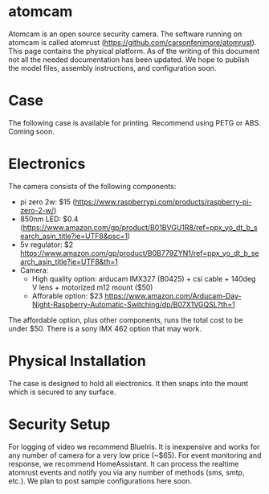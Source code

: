 # atomcam
Atomcam is an open source security camera. The software running on atomcam is called atomrust (https://github.com/carsonfenimore/atomrust).  This page contains the physical platform.  As of the writing of this document not all the needed documentation has been updated.  We hope to publish the model files, assembly instructions, and configuration soon.

# Case
The following case is available for printing. Recommend using PETG or ABS. Coming soon.

# Electronics
The camera consists of the following components:
  - pi zero 2w: $15 (https://www.raspberrypi.com/products/raspberry-pi-zero-2-w/)
  - 850nm LED: $0.4 (https://www.amazon.com/gp/product/B01BVGU1R8/ref=ppx_yo_dt_b_search_asin_title?ie=UTF8&psc=1)
  - 5v regulator: $2 https://www.amazon.com/gp/product/B0B779ZYN1/ref=ppx_yo_dt_b_search_asin_title?ie=UTF8&th=1
  - Camera:
    - High quality option: arducam IMX327 (B0425) + csi cable + 140deg V lens + motorized m12 mount ($50)
    - Afforable option: $23 https://www.amazon.com/Arducam-Day-Night-Raspberry-Automatic-Switching/dp/B07X1VGQSL?th=1
   
The affordable option, plus other components, runs the total cost to be under $50.  There is a sony IMX 462 option that may work.

# Physical Installation
The case is designed to hold all electronics.  It then snaps into the mount which is secured to any surface.

# Security Setup
For logging of video we recommend BlueIris. It is inexpensive and works for any number of camera for a very low price (~$65).  For event monitoring and response, we recommend HomeAssistant.  It can process the realtime atomrust events and notify you via any number of methods (sms, smtp, etc.).  We plan to post sample configurations here soon.




